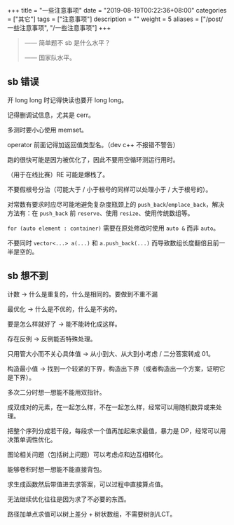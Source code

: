 +++
title = "一些注意事项"
date = "2019-08-19T00:22:36+08:00"
categories = ["其它"]
tags = ["注意事项"]
description = ""
weight = 5
aliases = ["/post/一些注意事项", "/一些注意事项"]
+++


> —— 简单题不 sb 是什么水平？
>
> —— 国家队水平。

<!--more-->

## sb 错误

开 long long 时记得快读也要开 long long。

记得删调试信息，尤其是 cerr。

多测时要小心使用 memset。

operator 前面记得加返回值类型名。（dev c++ 不报错不警告）

跑的很快可能是因为被优化了，因此不要用空循环测运行用时。

（用于在线比赛）RE 可能是爆栈了。

不要假根号分治（可能大于 / 小于根号的同样可以处理小于 / 大于根号的）。

对常数有要求时应尽可能地避免复杂度瓶颈上的 `push_back`/`emplace_back`，解决方法有：在 `push_back` 前 `reserve`、使用 `resize`、使用传统数组等。

`for (auto element : container)` 需要在原处修改时使用 `auto &` 而非 `auto`。

不要同时 `vector<...> a(...)` 和 `a.push_back(...)` 而导致数组长度翻倍且前一半是空的。

## sb 想不到

计数 → 什么是重复的，什么是相同的。要做到不重不漏

最优化 → 什么是不优的，什么是不劣的。

要是怎么样就好了 → 能不能转化成这样。

存在反例 → 反例能否特殊处理。

只用管大小而不关心具体值 → 从小到大、从大到小考虑 / 二分答案转成 01。

构造最小值 → 找到一个较紧的下界，构造出下界（或者构造出一个方案，证明它是下界）。

多次二分时想一想能不能用双指针。

成双成对的元素，在一起怎么样，不在一起怎么样，经常可以用随机数异或来处理。

把整个序列分成若干段，每段求一个值再加起来求最值，暴力是 DP，经常可以用决策单调性优化。

图论相关问题（包括树上问题）可以考虑点和边互相转化。

能够卷积时想一想能不能直接背包。

求生成函数然后带值进去求答案，可以过程中直接算点值。

无法继续优化往往是因为求了不必要的东西。

路径加单点求值可以树上差分 + 树状数组，不需要树剖/LCT。

